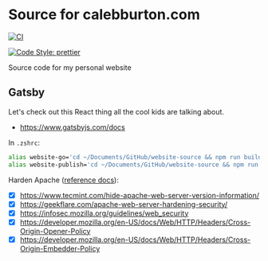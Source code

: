 # Source for calebburton.com

[![CI](https://img.shields.io/github/workflow/status/calebburton/website-source/CI?logo=github&style=plastic)](https://github.com/CalebBurton/website-source/actions?query=workflow%3ACI)

[![Code Style: prettier](https://img.shields.io/badge/code_style-prettier-ff69b4.svg?logo=prettier&style=plastic)](https://github.com/prettier/prettier)

Source code for my personal website

<!--
## Eleventy

-   <https://www.11ty.dev/>
-   <https://github.com/11ty/11ty-website>
-->

## Gatsby

Let's check out this React thing all the cool kids are talking about.

- <https://www.gatsbyjs.com/docs>

In `.zshrc`:

```bash
alias website-go='cd ~/Documents/GitHub/website-source && npm run build:dev'
alias website-publish='cd ~/Documents/GitHub/website-source && npm run publish'
```

Harden Apache ([reference docs](https://httpd.apache.org/docs/)):

- [x] <https://www.tecmint.com/hide-apache-web-server-version-information/>
- [x] <https://geekflare.com/apache-web-server-hardening-security/>
- [x] <https://infosec.mozilla.org/guidelines/web_security>
- [x] <https://developer.mozilla.org/en-US/docs/Web/HTTP/Headers/Cross-Origin-Opener-Policy>
- [x] <https://developer.mozilla.org/en-US/docs/Web/HTTP/Headers/Cross-Origin-Embedder-Policy>

<!--
sudo -u deployemon bash
cd ~/website-source
eval $(ssh-agent -s) && ssh-add ~/.ssh/id_github
git pull
npm run publish

vi /etc/apache2/apache2.conf
sudo service apache2 restart

scp ~/Documents/GitHub/website-source/.env deployemon@do-site:/home/deployemon/website-source
-->

<!--
sudo a2enmod cgid
sudo a2enmod headers
sudo a2enmod http2
systemctl restart apache2

sudo service apache2 restart
-->

<!--
Everything is being redirected by /etc/apache2/mods-enabled/alias.conf

sudo tail /var/log/apache2/access.log
-->
